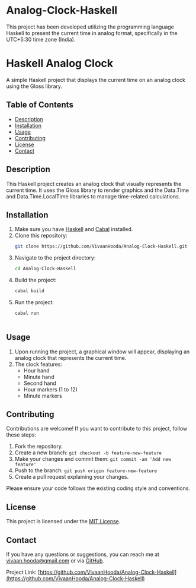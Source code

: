 # Analog-Clock-Haskell
This project has been developed utilizing the programming language Haskell to present the current time in analog format, specifically in the UTC+5:30 time zone (India).

# Haskell Analog Clock

A simple Haskell project that displays the current time on an analog clock using the Gloss library.

## Table of Contents
- [Description](#description)
- [Installation](#installation)
- [Usage](#usage)
- [Contributing](#contributing)
- [License](#license)
- [Contact](#contact)

## Description

This Haskell project creates an analog clock that visually represents the current time. It uses the Gloss library to render graphics and the Data.Time and Data.Time.LocalTime libraries to manage time-related calculations.

## Installation

1. Make sure you have [Haskell](https://www.haskell.org/downloads/) and [Cabal](https://www.haskell.org/cabal/download.html) installed.
2. Clone this repository:
   ```bash
   git clone https://github.com/VivaanHooda/Analog-Clock-Haskell.git
   
3. Navigate to the project directory:
   ```bash
   cd Analog-Clock-Haskell
   
4. Build the project:
   ```bash
   cabal build
   ```
5. Run the project:
   ```bash
   cabal run
  

## Usage

1. Upon running the project, a graphical window will appear, displaying an analog clock that represents the current time.
2. The clock features:
   - Hour hand
   - Minute hand
   - Second hand
   - Hour markers (1 to 12)
   - Minute markers

## Contributing

Contributions are welcome! If you want to contribute to this project, follow these steps:

1. Fork the repository.
2. Create a new branch: `git checkout -b feature-new-feature`
3. Make your changes and commit them: `git commit -am 'Add new feature'`
4. Push to the branch: `git push origin feature-new-feature`
5. Create a pull request explaining your changes.

Please ensure your code follows the existing coding style and conventions.

## License

This project is licensed under the [MIT License](LICENSE).

## Contact

If you have any questions or suggestions, you can reach me at vivaan.hooda@gmail.com or via [GitHub](https://github.com/VivaanHooda).

Project Link: [https://github.com/VivaanHooda/Analog-Clock-Haskell](https://github.com/VivaanHooda/Analog-Clock-Haskell)
